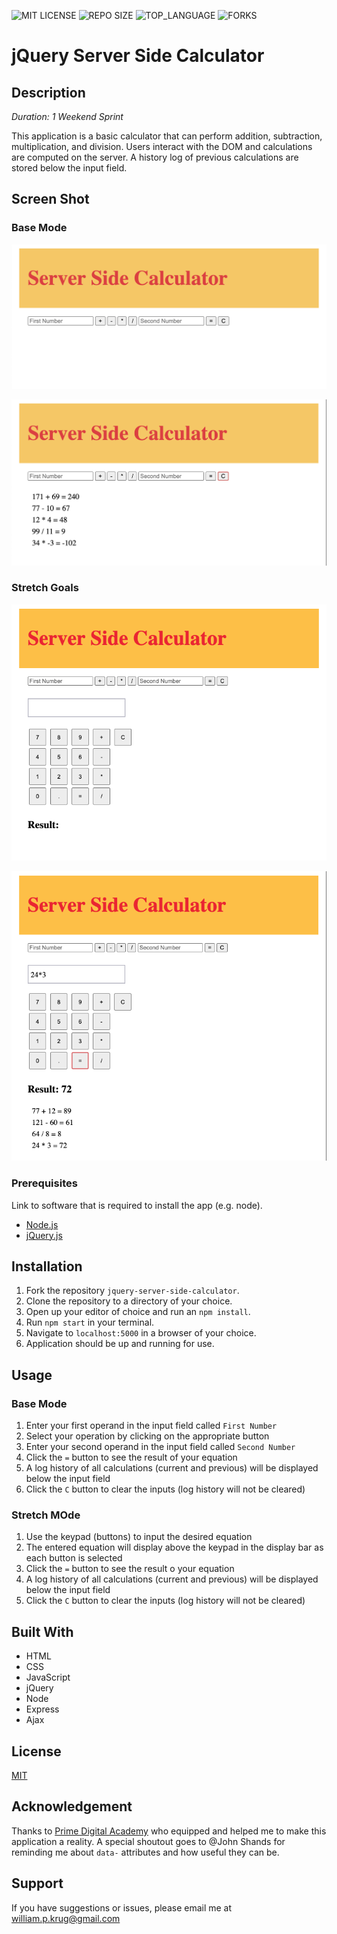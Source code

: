 ![MIT LICENSE](https://img.shields.io/github/license/William-Krug/jquery-server-side-calculator.svg?style=flat-square)
![REPO SIZE](https://img.shields.io/github/repo-size/William-Krug/jquery-server-side-calculator.svg?style=flat-square)
![TOP_LANGUAGE](https://img.shields.io/github/languages/top/William-Krug/jquery-server-side-calculator.svg?style=flat-square)
![FORKS](https://img.shields.io/github/forks/https:William-Krug/jquery-server-side-calculator.svg?style=social)

# jQuery Server Side Calculator

## Description

_Duration: 1 Weekend Sprint_

This application is a basic calculator that can perform addition, subtraction, multiplication, and division. Users interact with the DOM and calculations are computed on the server. A history log of previous calculations are stored below the input field.

## Screen Shot

### Base Mode

![Start](https://github.com/William-Krug/jquery-server-side-calculator/blob/master/images/base-mode-start.png)

![History_Log](https://github.com/William-Krug/jquery-server-side-calculator/blob/master/images/base-mode-history-log.png)

### Stretch Goals

![Start](https://github.com/William-Krug/jquery-server-side-calculator/blob/master/images/stretch-goals-start.png)

![History_Log](https://github.com/William-Krug/jquery-server-side-calculator/blob/master/images/stretch-goals-history-log.png)

### Prerequisites

Link to software that is required to install the app (e.g. node).

- [Node.js](https://nodejs.org/en/)
- [jQuery.js](https://jquery.com/)

## Installation

1. Fork the repository `jquery-server-side-calculator`.
2. Clone the repository to a directory of your choice.
3. Open up your editor of choice and run an `npm install`.
4. Run `npm start` in your terminal.
5. Navigate to `localhost:5000` in a browser of your choice.
6. Application should be up and running for use.

## Usage

### Base Mode

1. Enter your first operand in the input field called `First Number`
2. Select your operation by clicking on the appropriate button
3. Enter your second operand in the input field called `Second Number`
4. Click the `=` button to see the result of your equation
5. A log history of all calculations (current and previous) will be displayed below the input field
6. Click the `C` button to clear the inputs (log history will not be cleared)

### Stretch MOde

1. Use the keypad (buttons) to input the desired equation
2. The entered equation will display above the keypad in the display bar as each button is selected
3. Click the `=` button to see the result o your equation
4. A log history of all calculations (current and previous) will be displayed below the input field
5. Click the `C` button to clear the inputs (log history will not be cleared)

## Built With

- HTML
- CSS
- JavaScript
- jQuery
- Node
- Express
- Ajax

## License

[MIT](./LICENSE.txt)

## Acknowledgement

Thanks to [Prime Digital Academy](www.primeacademy.io) who equipped and helped me to make this application a reality. A special shoutout goes to @John Shands for reminding me about `data-` attributes and how useful they can be.

## Support

If you have suggestions or issues, please email me at [william.p.krug@gmail.com](william.p.krug@gmail.com)
